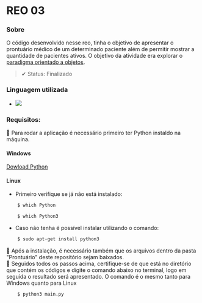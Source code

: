 # REO 03

### Sobre
O código desenvolvido nesse reo, tinha o objetivo de apresentar o prontuário médico de um determinado paciente além de permitir mostrar a quantidade de pacientes ativos. O objetivo da atividade era explorar o [paradigma orientado a objetos](https://www.alura.com.br/artigos/poo-programacao-orientada-a-objetos).

> ✔ Status: Finalizado

### Linguagem utilizada
<ul>
    <li>
        <a href="https://docs.python.org/pt-br/3/tutorial/">
            <img src="https://img.shields.io/badge/Python-3776AB?style=for-the-badge&logo=python&logoColor=white">
        </a>
    </li>
</ul>

### Requisitos:
📍 Para rodar a aplicação é necessário primeiro ter Python instaldo na máquina.
#### Windows
[Dowload Python](https://www.python.org/downloads/)
#### Linux
- Primeiro verifique se já não está instalado:
```bash
    $ which Python
```
```bash
    $ which Python3
```
- Caso não tenha é possível instalar utilizando o comando:
```bash
    $ sudo apt-get install python3
 ```
📍 Após a instalação, é necessário também que os arquivos dentro da pasta "Prontuário" deste repositório sejam baixados.
<br>
📍 Seguidos todos os passos acima, certifique-se de que está no diretório que contém os códigos e digite o comando abaixo no terminal, logo em seguida o resultado será apresentado. O comando é o mesmo tanto para Windows quanto para Linux
 ```bash
     $ python3 main.py
 ```
 
